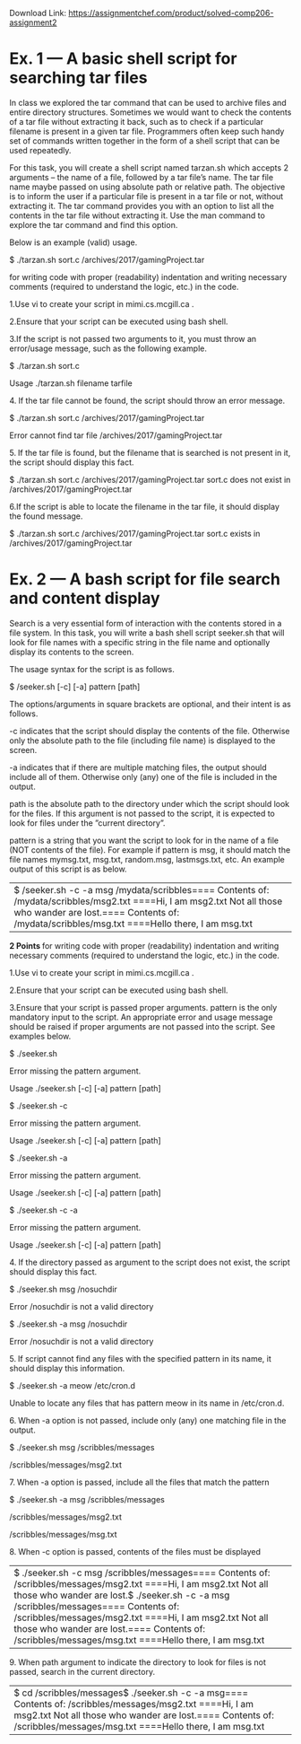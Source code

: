 Download Link: https://assignmentchef.com/product/solved-comp206-assignment2
<br>
<h1>Ex. 1 —  A basic shell script for searching tar files</h1>

In class we explored the tar command that can be used to archive files and entire directory structures. Sometimes we would want to check the contents of a tar file without extracting it back, such as to check if a particular filename is present in a given tar file. Programmers often keep such handy set of commands written together in the form of a shell script that can be used repeatedly.

For this task, you will create a shell script named tarzan.sh which accepts 2 arguments – the name of a file, followed by a tar file’s name. The tar file name maybe passed on using absolute path or relative path. The objective is to inform the user if a particular file is present in a tar file or not, without extracting it. The tar command provides you with an option to list all the contents in the tar file without extracting it. Use the man command to explore the tar command and find this option.

Below is an example (valid) usage.

$ ./tarzan.sh sort.c /archives/2017/gamingProject.tar

<strong> </strong>for writing code with proper (readability) indentation and writing necessary comments (required to understand the logic, etc.) in the code.

1.Use vi to create your script in mimi.cs.mcgill.ca .

2.Ensure that your script can be executed using bash shell.

3.If the script is not passed two arguments to it, you must throw an error/usage message, such as the following example.

$ ./tarzan.sh sort.c

Usage ./tarzan.sh filename tarfile

4.<strong> </strong>If the tar file cannot be found, the script should throw an error message.

$ ./tarzan.sh sort.c /archives/2017/gamingProject.tar

Error cannot find tar file /archives/2017/gamingProject.tar

5.<strong> </strong>If the tar file is found, but the filename that is searched is not present in it, the script should display this fact.

$ ./tarzan.sh sort.c /archives/2017/gamingProject.tar sort.c does not exist in /archives/2017/gamingProject.tar

6.If the script is able to locate the filename in the tar file, it should display the found message.

$ ./tarzan.sh sort.c /archives/2017/gamingProject.tar sort.c exists in /archives/2017/gamingProject.tar

<h1>Ex. 2 — A bash script for file search and content display</h1>

Search is a very essential form of interaction with the contents stored in a file system. In this task, you will write a bash shell script seeker.sh that will look for file names with a specific string in the file name and optionally display its contents to the screen.

The usage syntax for the script is as follows.

$ /seeker.sh [-c] [-a] pattern [path]

The options/arguments in square brackets are optional, and their intent is as follows.

-c indicates that the script should display the contents of the file. Otherwise only the absolute path to the file (including file name) is displayed to the screen.

-a indicates that if there are multiple matching files, the output should include all of them. Otherwise only (any) one of the file is included in the output.

path is the absolute path to the directory under which the script should look for the files. If this argument is not passed to the script, it is expected to look for files under the ”current directory”.

pattern is a string that you want the script to look for in the name of a file (NOT contents of the file). For example if pattern is msg, it should match the file names mymsg.txt, msg.txt, random.msg, lastmsgs.txt, etc. An example output of this script is as below.

<table width="681">

 <tbody>

  <tr>

   <td width="681">$ /seeker.sh -c -a msg /mydata/scribbles==== Contents of: /mydata/scribbles/msg2.txt ====Hi, I am msg2.txt Not all those who wander are lost.==== Contents of: /mydata/scribbles/msg.txt ====Hello there, I am msg.txt</td>

  </tr>

 </tbody>

</table>

<strong>2 Points </strong>for writing code with proper (readability) indentation and writing necessary comments (required to understand the logic, etc.) in the code.

1.Use vi to create your script in mimi.cs.mcgill.ca .

2.Ensure that your script can be executed using bash shell.

3.Ensure that your script is passed proper arguments. pattern is the only mandatory input to the script. An appropriate error and usage message should be raised if proper arguments are not passed into the script. See examples below.

$ ./seeker.sh

Error missing the pattern argument.

Usage ./seeker.sh [-c] [-a] pattern [path]

$ ./seeker.sh -c

Error missing the pattern argument.

Usage ./seeker.sh [-c] [-a] pattern [path]

$ ./seeker.sh -a

Error missing the pattern argument.

Usage ./seeker.sh [-c] [-a] pattern [path]

$ ./seeker.sh -c -a

Error missing the pattern argument.

Usage ./seeker.sh [-c] [-a] pattern [path]

4.<strong> </strong>If the directory passed as argument to the script does not exist, the script should display this fact.

$ ./seeker.sh msg /nosuchdir

Error /nosuchdir is not a valid directory

$ ./seeker.sh -a msg /nosuchdir

Error /nosuchdir is not a valid directory

5.<strong> </strong>If script cannot find any files with the specified pattern in its name, it should display this information.

$ ./seeker.sh -a meow /etc/cron.d

Unable to locate any files that has pattern meow in its name in /etc/cron.d.

6.<strong> </strong>When -a option is not passed, include only (any) one matching file in the output.

$ ./seeker.sh msg /scribbles/messages

/scribbles/messages/msg2.txt

7.<strong> </strong>When -a option is passed, include all the files that match the pattern

$ ./seeker.sh -a msg /scribbles/messages

/scribbles/messages/msg2.txt

/scribbles/messages/msg.txt

8.<strong> </strong>When -c option is passed, contents of the files must be displayed

<table width="651">

 <tbody>

  <tr>

   <td width="651">$ ./seeker.sh -c msg /scribbles/messages==== Contents of: /scribbles/messages/msg2.txt ====Hi, I am msg2.txt Not all those who wander are lost.$ ./seeker.sh -c -a msg /scribbles/messages==== Contents of: /scribbles/messages/msg2.txt ====Hi, I am msg2.txt Not all those who wander are lost.==== Contents of: /scribbles/messages/msg.txt ====Hello there, I am msg.txt</td>

  </tr>

 </tbody>

</table>

9.<strong> </strong>When path argument to indicate the directory to look for files is not passed, search in the current directory.

<table width="651">

 <tbody>

  <tr>

   <td width="651">$ cd /scribbles/messages$ ./seeker.sh -c -a msg==== Contents of: /scribbles/messages/msg2.txt ====Hi, I am msg2.txt Not all those who wander are lost.==== Contents of: /scribbles/messages/msg.txt ====Hello there, I am msg.txt</td>

  </tr>

 </tbody>

</table>